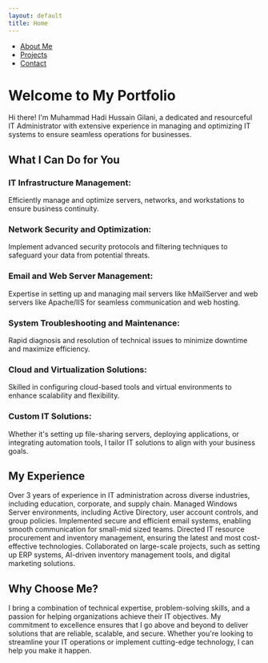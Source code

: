 ```yaml
---
layout: default
title: Home
---
```


- [About Me](about.md)
- [Projects](projects.md)
- [Contact](contact.md)

# Welcome to My Portfolio
Hi there! I'm Muhammad Hadi Hussain Gilani, a dedicated and resourceful IT Administrator with extensive experience in managing and optimizing IT systems to ensure seamless operations for businesses.


## What I Can Do for You
### IT Infrastructure Management:
Efficiently manage and optimize servers, networks, and workstations to ensure business continuity.

### Network Security and Optimization:
Implement advanced security protocols and filtering techniques to safeguard your data from potential threats.

### Email and Web Server Management:
Expertise in setting up and managing mail servers like hMailServer and web servers like Apache/IIS for seamless communication and web hosting.

### System Troubleshooting and Maintenance:
Rapid diagnosis and resolution of technical issues to minimize downtime and maximize efficiency.

### Cloud and Virtualization Solutions:
Skilled in configuring cloud-based tools and virtual environments to enhance scalability and flexibility.

### Custom IT Solutions:
Whether it's setting up file-sharing servers, deploying applications, or integrating automation tools, I tailor IT solutions to align with your business goals.

## My Experience

Over 3 years of experience in IT administration across diverse industries, including education, corporate, and supply chain.
Managed Windows Server environments, including Active Directory, user account controls, and group policies.
Implemented secure and efficient email systems, enabling smooth communication for small-mid sized teams.
Directed IT resource procurement and inventory management, ensuring the latest and most cost-effective technologies.
Collaborated on large-scale projects, such as setting up ERP systems, AI-driven inventory management tools, and digital marketing solutions.

## Why Choose Me?
I bring a combination of technical expertise, problem-solving skills, and a passion for helping organizations achieve their IT objectives. My commitment to excellence ensures that I go above and beyond to deliver solutions that are reliable, scalable, and secure. Whether you're looking to streamline your IT operations or implement cutting-edge technology, I can help you make it happen.
